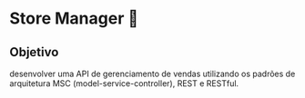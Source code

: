 # Store Manager 🛒

## Objetivo
desenvolver uma API de gerenciamento de vendas utilizando os padrões de arquitetura MSC (model-service-controller), REST e RESTful.
